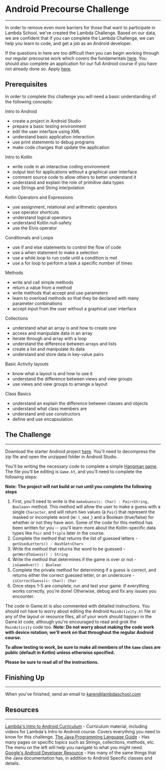 # Android Precourse Challenge
---
In order to remove even more barriers for those that want to participate in Lambda School, we've created the Lambda Challenge. Based on our data, we are confident that if you can complete the Lambda Challenge, we can help you learn to code, and get a job as an Android developer. 

If the questions in here are too difficult then you can begin working through our regular precourse work which covers the fundamentals [here](https://lambdaschool.com/courses/cs/android/intro/).
You should also complete an application for our full Android course if you have not already done so. Apply [here](https://lambdaschool.typeform.com/to/AfQGR6).
## Prerequisites
In order to complete this challenge you will need a basic understanding of the following concepts:

Intro to Android
* create a project in Android Studio
* prepare a basic testing environment
* edit the user interface using XML
* understand basic application interaction
* use print statements to debug programs
* make code changes that update the application

Intro to Kotlin
* write code in an interactive coding environment
* output text for applications without a graphical user interface
* comment source code to allow others to better understand it
* understand and explain the role of primitive data types
* use Strings and String interpolation

Kotlin Operators and Expressions
* use assignment, relational and arithmetic operators
* use operator shortcuts
* understand logical operators
* understand Kotlin null-safety
* use the Elvis operator

Conditionals and Loops
* use if and else statements to control the flow of code
* use a when statement to make a selection
* use a while loop to run code until a condition is met
* use a for loop to perform a task a specific number of times

Methods
* write and call simple methods
* return a value from a method
* write methods that accept and use parameters
* learn to overload methods so that they be declared with many parameter combinations
* accept input from the user without a graphical user interface

Collections
* understand what an array is and how to create one
* access and manipulate data in an array
* iterate through and array with a loop
* understand the difference between arrays and lists
* create a list and manipulate its data
* understand and store data in key-value pairs

Basic Activity layouts
* know what a layout is and how to use it
* understand the difference between views and view groups
* use views and view groups to arrange a layout

Class Basics
* understand an explain the difference between classes and objects
* understand what class members are
* understand and use constructors
* define and use encapsulation

## The Challenge
---
Download the starter Android project [here](https://github.com/LambdaSchool/Android-Precourse-Challenge/archive/master.zip). You'll need to decompress the zip file and open the unzipped folder in Android Studio. 

You'll be writing the necessary code to complete a simple [Hangman game](https://en.wikipedia.org/wiki/Hangman_(game)). The file you'll be editing is `Game.kt`, and you'll need to complete the following steps: 

**Note: The project will not build or run until you complete the following steps**
1. First, you'll need to write is the `makeGuess(c: Char) : Pair<String, Boolean>` method. This method will allow the user to make a guess with a single `Character`, and will return two values (a `Pair`) that represent the masked or incomplete word (ie: `l_mbd_`) and a Boolean (true/false) for whether or not they have won. Some of the code for this method has been written for you -- you'll learn more about the Kotlin-specific data types like `Pair` and `Triple` later in the course. 
2. Complete the method that returns the list of guessed letters - `getUsedLetters() : HashSet<Char>`
3. Write the method that returns the word to be guessed - `getWordToGuess() : String`
4. Write the method that determines if the game is over or not - `isGameOver() : Boolean`
5. Complete the private method for determining if a guess is correct, and returns either the correct guessed letter, or an underscore - `isCorrectGuess(c: Char): Char`
6. Once steps 1-5 are complete, run and test your game. If everything works correctly, you're done! Otherwise, debug and fix any issues you encounter. 

The code in Game.kt is also commented with detailed instructions. You should not have to worry about editing the Android `MainActivity.kt` file or any of the layout or resource files, all of your work should happen in the Game.kt code, although you're encouraged to read and grok the `MainActivity` code too. **Note: Do not worry about making the code work with device rotation; we'll work on that throughout the regular Android course.**

**To allow testing to work, be sure to make all members of the `Game` class are public (default in Kotlin) unless otherwise specified.**  

**Please be sure to read all of the instructions.**  

## Finishing Up
---
When you've finished, send an email to [karen@lambdaschool.com](mailto:karen@lambdaschool.com)

## Resources
---
[Lambda's Intro to Android Curriculum](https://learn.lambdaschool.com/and-pre/sprint/recxcgsftw66rq9io) - Curriculum material, including videos for Lambda's Intro to Android course. Covers everything you need to know for this challenge.
[The Java Programming Language Guide](https://docs.oracle.com/javase/7/docs/api/) - Has many pages on specific topics such as Strings, collections, methods, etc. The menu on the left will help you navigate to what you might need.
[Google's Android Developer Resource](https://developer.android.com/docs/) - Has many of the same things that the Java documentation has, in addition to Android Specific classes and details.
